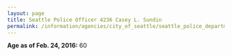 ```yaml
---
layout: page
title: Seattle Police Officer 4236 Casey L. Sundin
permalink: /information/agencies/city_of_seattle/seattle_police_department/copbook/4236/
---
```


**Age as of Feb. 24, 2016:** 60
